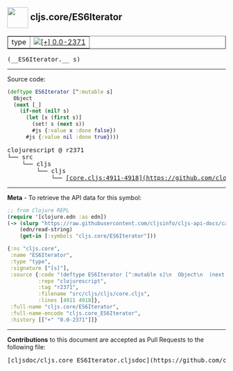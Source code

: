 ## <img width="48px" valign="middle" src="http://i.imgur.com/Hi20huC.png"> cljs.core/ES6Iterator

 <table border="1">
<tr>

<td>type</td>
<td><a href="https://github.com/cljsinfo/cljs-api-docs/tree/0.0-2371"><img valign="middle" alt="[+] 0.0-2371" src="https://img.shields.io/badge/+-0.0--2371-lightgrey.svg"></a> </td>
</tr>
</table>

 <samp>
(__ES6Iterator.__ s)<br>
</samp>

---





Source code:

```clj
(deftype ES6Iterator [^:mutable s]
  Object
  (next [_]
    (if-not (nil? s)
      (let [x (first s)]
        (set! s (next s))
        #js {:value x :done false})
      #js {:value nil :done true})))
```

 <pre>
clojurescript @ r2371
└── src
    └── cljs
        └── cljs
            └── <ins>[core.cljs:4911-4918](https://github.com/clojure/clojurescript/blob/r2371/src/cljs/cljs/core.cljs#L4911-L4918)</ins>
</pre>


---

__Meta__ - To retrieve the API data for this symbol:

```clj
;; from Clojure REPL
(require '[clojure.edn :as edn])
(-> (slurp "https://raw.githubusercontent.com/cljsinfo/cljs-api-docs/catalog/cljs-api.edn")
    (edn/read-string)
    (get-in [:symbols "cljs.core/ES6Iterator"]))
```

```clj
{:ns "cljs.core",
 :name "ES6Iterator",
 :type "type",
 :signature ["[s]"],
 :source {:code "(deftype ES6Iterator [^:mutable s]\n  Object\n  (next [_]\n    (if-not (nil? s)\n      (let [x (first s)]\n        (set! s (next s))\n        #js {:value x :done false})\n      #js {:value nil :done true})))",
          :repo "clojurescript",
          :tag "r2371",
          :filename "src/cljs/cljs/core.cljs",
          :lines [4911 4918]},
 :full-name "cljs.core/ES6Iterator",
 :full-name-encode "cljs.core_ES6Iterator",
 :history [["+" "0.0-2371"]]}

```

---

__Contributions__ to this document are accepted as Pull Requests to the following file:

 <pre>
[cljsdoc/cljs.core_ES6Iterator.cljsdoc](https://github.com/cljsinfo/cljs-api-docs/blob/master/cljsdoc/cljs.core_ES6Iterator.cljsdoc)
</pre>

